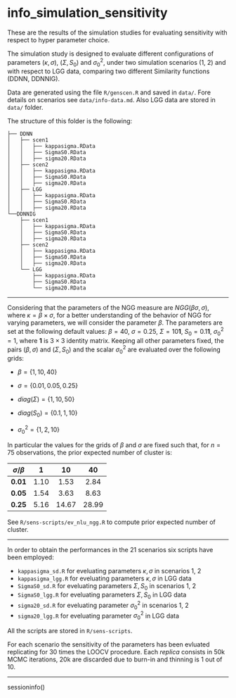 # info_simulation_sensitivity

These are the results of the simulation studies for evaluating sensitivity with respect to hyper parameter choice. 

The simulation study is designed to evaluate different configurations of parameters $(\kappa, \sigma)$, $(\Sigma, S_0)$ and $\sigma^{2}_{0}$, under two simulation scenarios (1, 2) and with respect to LGG data, comparing two different Similarity functions (DDNN, DDNNIG).

Data are generated using the file `R/genscen.R` and saved in `data/`. Fore details on scenarios see `data/info-data.md`. Also LGG data are stored in `data/` folder.

The structure of this folder is the following:

```
├── DDNN
│   ├── scen1
│   │   ├── kappasigma.RData
│   │   ├── SigmaS0.RData
│   │   ├── sigma20.RData
│   ├── scen2
│   │   ├── kappasigma.RData
│   │   ├── SigmaS0.RData
│   │   ├── sigma20.RData
│   ├── LGG
│   │   ├── kappasigma.RData
│   │   ├── SigmaS0.RData
│   │   ├── sigma20.RData
└──DDNNIG
    ├── scen1
    │   ├── kappasigma.RData
    │   ├── SigmaS0.RData
    │   ├── sigma20.RData
    ├── scen2
    │   ├── kappasigma.RData
    │   ├── SigmaS0.RData
    │   ├── sigma20.RData
    └── LGG
        ├── kappasigma.RData
        ├── SigmaS0.RData
        └── sigma20.RData
```

*** 
Considering that the parameters of the NGG measure are $NGG(\beta\sigma, \sigma)$, where $\kappa = \beta\times\sigma$, for a better understanding of the behavior of NGG for varying parameters, we will consider the parameter $\beta$. 
The parameters are set at the following default values: $\beta = 40$, $\sigma = 0.25$, $\Sigma = 10\mathbf{1}$, $S_0 = 0.1\mathbf{1}$, $\sigma^{2}_{0} = 1$, where $\mathbf{1}$ is $3\times 3$ identity matrix. 
Keeping all other parameters fixed, the pairs $(\beta, \sigma)$ and $(\Sigma, S_0)$ and the scalar $\sigma^{2}_{0}$ are evaluated over the following grids: 

* $\beta=\{1, 10, 40\}$

* $\sigma=\{0.01, 0.05, 0.25\}$

* $diag(\Sigma)=\{1, 10, 50\}$

* $diag(S_0)=\{0.1, 1, 10\}$

* $\sigma^{2}_{0}=\{1, 2, 10\}$

In particular the values for the grids of $\beta$ and $\sigma$ are fixed such that, for $n=75$ observations, the prior expected number of cluster is:

|$\sigma$/$\beta$ | 1 | 10 | 40 |
|:-:|:-:|:-:|:-:|
| **0.01** | 1.10 | 1.53 | 2.84 |
| **0.05** | 1.54 | 3.63 | 8.63 |
| **0.25** | 5.16 | 14.67 | 28.99 |

See `R/sens-scripts/ev_nlu_ngg.R` to compute prior expected number of cluster.

***

In order to obtain the performances in the 21 scenarios six scripts have been employed:

* `kappasigma_sd.R` for eveluating parameters $\kappa, \sigma$ in scenarios 1, 2
* `kappasigma_lgg.R` for eveluating parameters $\kappa, \sigma$ in LGG data
* `SigmaS0_sd.R` for eveluating parameters $\Sigma, S_0$ in scenarios 1, 2
* `SigmaS0_lgg.R` for eveluating parameters $\Sigma, S_0$ in LGG data
* `sigma20_sd.R` for eveluating parameter $\sigma_{0}^{2}$ in scenarios 1, 2
* `sigma20_lgg.R` for eveluating parameter $\sigma_{0}^{2}$ in LGG data

All the scripts are stored in `R/sens-scripts`.

For each scenario the sensitivity of the parameters has been evluated replicating for $30$ times the LOOCV procedure. Each *replica* consists in 50k MCMC iterations, 20k are discarded due to burn-in and thinning is 1 out of 10.

***

sessioninfo()

